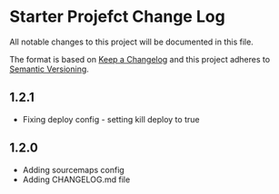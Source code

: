 # Starter Projefct Change Log

All notable changes to this project will be documented in this file.

The format is based on [Keep a Changelog](http://keepachangelog.com/) and this project adheres to [Semantic Versioning](http://semver.org/).

## 1.2.1

- Fixing deploy config - setting kill deploy to true

## 1.2.0

- Adding sourcemaps config
- Adding CHANGELOG.md file
